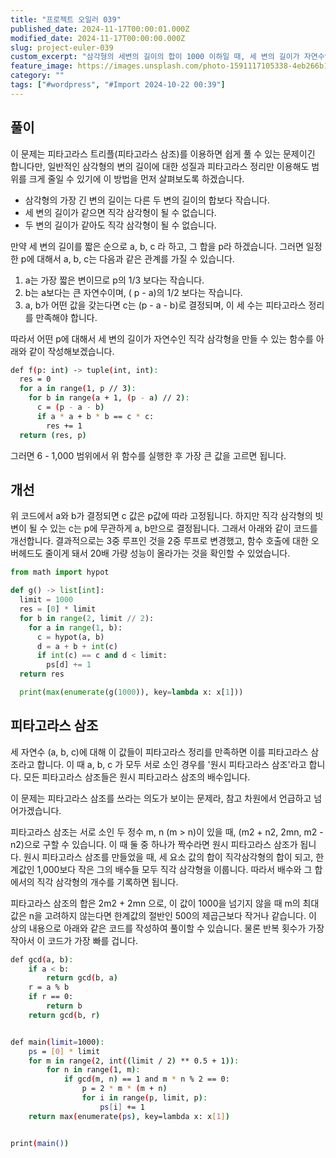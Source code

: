 ```yaml
---
title: "프로젝트 오일러 039"
published_date: 2024-11-17T00:00:01.000Z
modified_date: 2024-11-17T00:00:00.000Z
slug: project-euler-039
custom_excerpt: "삼각형의 세변의 길이의 합이 1000 이하일 때, 세 변의 길이가 자연수인 직각삼각형을 가장 많이 많을 수 있는 둘레 구하기. 피타고라스 트리플을 이용하거나 아니거나."
feature_image: https://images.unsplash.com/photo-1591117105338-4eb266b13c7d?crop=entropy&cs=tinysrgb&fit=max&fm=jpg&ixid=M3wxMTc3M3wwfDF8c2VhcmNofDh8fGJlbHR8ZW58MHx8fHwxNzMxNzQ5NTA1fDA&ixlib=rb-4.0.3&q=80&w=2000
category: ""
tags: ["#wordpress", "#Import 2024-10-22 00:39"]
---
```



## 풀이

이 문제는 피타고라스 트리플(피타고라스 삼조)를 이용하면 쉽게 풀 수 있는 문제이긴 합니다만, 일반적인 삼각형의 변의 길이에 대한 성질과
피타고라스 정리만 이용해도 범위를 크게 줄일 수 있기에 이 방법을 먼저 살펴보도록 하겠습니다.

  * 삼각형의 가장 긴 변의 길이는 다른 두 변의 길이의 합보다 작습니다.
  * 세 변의 길이가 같으면 직각 삼각형이 될 수 없습니다.
  * 두 변의 길이가 같아도 직각 삼각형이 될 수 없습니다.

만약 세 변의 길이를 짧은 순으로 a, b, c 라 하고, 그 합을 p라 하겠습니다. 그러면 일정한 p에 대해서 a, b, c는 다음과 같은
관계를 가질 수 있습니다.

  1. a는 가장 짧은 변이므로 p의 1/3 보다는 작습니다. 
  2. b는 a보다는 큰 자연수이며, ( p - a)의 1/2 보다는 작습니다. 
  3. a, b가 어떤 값을 갖는다면 c는 (p - a - b)로 결정되며, 이 세 수는 피타고라스 정리를 만족해야 합니다. 

따라서 어떤 p에 대해서 세 변의 길이가 자연수인 직각 삼각형을 만들 수 있는 함수를 아래와 같이 작성해보겠습니다.

```bash
def f(p: int) -> tuple(int, int):
  res = 0
  for a in range(1, p // 3):
    for b in range(a + 1, (p - a) // 2):
      c = (p - a - b)
      if a * a + b * b == c * c:
        res += 1
  return (res, p)
```
그러면 6 - 1,000 범위에서 위 함수를 실행한 후 가장 큰 값을 고르면 됩니다.

## 개선

위 코드에서 a와 b가 결정되면 c 값은 p값에 따라 고정됩니다. 하지만 직각 삼각형의 빗변이 될 수 있는 c는 p에 무관하게 a, b만으로
결정됩니다. 그래서 아래와 같이 코드를 개선합니다. 결과적으로는 3중 루프인 것을 2중 루프로 변경했고, 함수 호출에 대한 오버헤드도 줄이게
돼서 20배 가량 성능이 올라가는 것을 확인할 수 있었습니다.

```python
from math import hypot

def g() -> list[int]:
  limit = 1000
  res = [0] * limit
  for b in range(2, limit // 2):
    for a in range(1, b):
      c = hypot(a, b)
      d = a + b + int(c)
      if int(c) == c and d < limit:
        ps[d] += 1
  return res

  print(max(enumerate(g(1000)), key=lambda x: x[1]))
```
## 피타고라스 삼조

세 자연수 (a, b, c)에 대해 이 값들이 피타고라스 정리를 만족하면 이를 피타고라스 삼조라고 합니다. 이 때 a, b, c 가 모두
서로 소인 경우를 '원시 피타고라스 삼조'라고 합니다. 모든 피타고라스 삼조들은 원시 피타고라스 삼조의 배수입니다.

이 문제는 피타고라스 삼조를 쓰라는 의도가 보이는 문제라, 참고 차원에서 언급하고 넘어가겠습니다.

피타고라스 삼조는 서로 소인 두 정수 m, n (m > n)이 있을 때, (m2 \+ n2, 2mn, m2 \- n2)으로 구할 수
있습니다. 이 때 둘 중 하나가 짝수라면 원시 피타고라스 삼조가 됩니다. 원시 피타고라스 삼조를 만들었을 때, 세 요소 값의 합이
직각삼각형의 합이 되고, 한계값인 1,000보다 작은 그의 배수들 모두 직각 삼각형을 이룹니다. 따라서 배수와 그 합에서의 직각 삼각형의
개수를 기록하면 됩니다.

피타고라스 삼조의 합은 2m2 \+ 2mn 으로, 이 값이 1000을 넘기지 않을 때 m의 최대값은 n을 고려하지 않는다면 한계값의 절반인
500의 제곱근보다 작거나 같습니다. 이 상의 내용으로 아래와 같은 코드를 작성하여 풀이할 수 있습니다. 물론 반복 횟수가 가장 작아서 이
코드가 가장 빠를 겁니다.

```bash
def gcd(a, b):
    if a < b:
        return gcd(b, a)
    r = a % b
    if r == 0:
        return b
    return gcd(b, r)


def main(limit=1000):
    ps = [0] * limit
    for m in range(2, int((limit / 2) ** 0.5 + 1)):
        for n in range(1, m):
            if gcd(m, n) == 1 and m * n % 2 == 0:
                p = 2 * m * (m + n)
                for i in range(p, limit, p):
                    ps[i] += 1
    return max(enumerate(ps), key=lambda x: x[1])


print(main())
```
